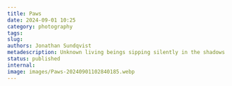```yaml
---
title: Paws
date: 2024-09-01 10:25
category: photography
tags: 
slug: 
authors: Jonathan Sundqvist
metadescription: Unknown living beings sipping silently in the shadows
status: published
internal: 
image: images/Paws-20240901102840185.webp
---
```

